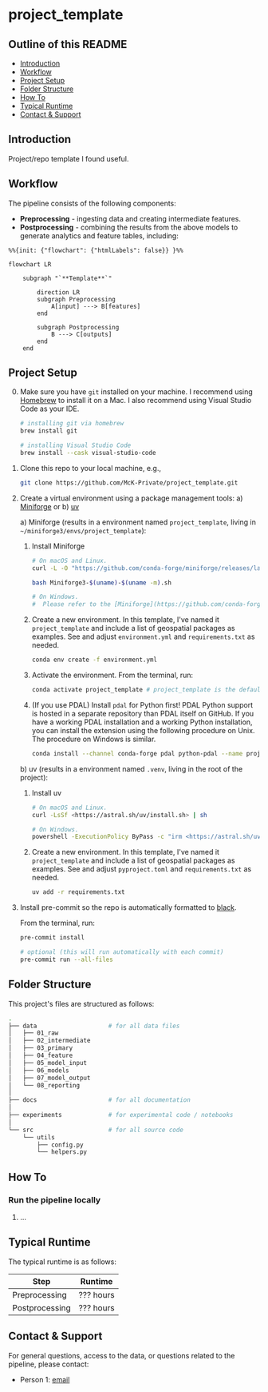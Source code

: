 # project_template

## Outline of this README

- [Introduction](#introduction)
- [Workflow](#workflow)
- [Project Setup](#project-setup)
- [Folder Structure](#folder-structure)
- [How To](#how-to)
- [Typical Runtime](#typical-runtime)
- [Contact & Support](#contact--support)

## Introduction

Project/repo template I found useful.

## Workflow

The pipeline consists of the following components:

- **Preprocessing** - ingesting data and creating intermediate features.
- **Postprocessing** - combining the results from the above models to generate analytics and feature tables, including:

```mermaid
%%{init: {"flowchart": {"htmlLabels": false}} }%%

flowchart LR

    subgraph "`**Template**`"

        direction LR
        subgraph Preprocessing
            A[input] ---> B[features]
        end

        subgraph Postprocessing
            B ---> C[outputs]
        end
    end
```

## Project Setup

0) Make sure you have `git` installed on your machine. I recommend using [Homebrew](https://brew.sh/) to install it on a Mac. I also recommend using Visual Studio Code as your IDE.

    ```bash
    # installing git via homebrew
    brew install git

    # installing Visual Studio Code
    brew install --cask visual-studio-code
    ```

1) Clone this repo to your local machine, e.g.,

    ```bash
    git clone https://github.com/McK-Private/project_template.git
    ```

2) Create a virtual environment using a package management tools: a) [Miniforge](https://github.com/conda-forge/miniforge) or b) [uv](https://github.com/astral-sh/uv)

    a) Miniforge (results in a environment named `project_template`, living in `~/miniforge3/envs/project_template`):

    1. Install Miniforge

        ```sh
        # On macOS and Linux.
        curl -L -O "https://github.com/conda-forge/miniforge/releases/latest/download/Miniforge3-$(uname)-$(uname -m).sh"

        bash Miniforge3-$(uname)-$(uname -m).sh
        ```

        ```sh
        # On Windows.
        #  Please refer to the [Miniforge](https://github.com/conda-forge/miniforge) documentation for installation instructions.
        ```

    2. Create a new environment. In this template, I've named it `project_template` and include a list of geospatial packages as examples. See and adjust `environment.yml` and `requirements.txt` as needed.

        ```bash
        conda env create -f environment.yml
        ```

    3. Activate the environment. From the terminal, run:

        ```bash
        conda activate project_template # project_template is the default name of the environment; change it if you've named it differently
        ```

    4. (If you use PDAL) Install `pdal` for Python first!
    PDAL Python support is hosted in a separate repository than PDAL itself on GitHub. If you have a working PDAL installation and a working Python installation, you can install the extension using the following procedure on Unix. The procedure on Windows is similar.

        ```bash
        conda install --channel conda-forge pdal python-pdal --name project_template
        ```

    b) uv (results in a environment named `.venv`, living in the root of the project):

    1. Install uv

        ```bash
        # On macOS and Linux.
        curl -LsSf <https://astral.sh/uv/install.sh> | sh
        ```

        ```bash
        # On Windows.
        powershell -ExecutionPolicy ByPass -c "irm <https://astral.sh/uv/install.ps1> | iex"
        ```

    2. Create a new environment. In this template, I've named it `project_template` and include a list of geospatial packages as examples. See and adjust `pyproject.toml` and `requirements.txt` as needed.

        ```bash
        uv add -r requirements.txt
        ```

3) Install pre-commit so the repo is automatically formatted to [black](https://ljvmiranda921.github.io/notebook/2018/06/21/precommits-using-black-and-flake8/).

    From the terminal, run:

    ```bash
    pre-commit install

    # optional (this will run automatically with each commit)
    pre-commit run --all-files
    ```

## Folder Structure

This project's files are structured as follows:

```bash
.
├── data                    # for all data files
│   ├── 01_raw
│   ├── 02_intermediate
│   ├── 03_primary
│   ├── 04_feature
│   ├── 05_model_input
│   ├── 06_models
│   ├── 07_model_output
│   └── 08_reporting
│
├── docs                    # for all documentation
│
├── experiments             # for experimental code / notebooks
│
└── src                     # for all source code
    └── utils
        ├── config.py
        └── helpers.py
```

## How To

### Run the pipeline locally

1. ...

## Typical Runtime

The typical runtime is as follows:

| Step           | Runtime   |
|----------------|-----------|
| Preprocessing  | ??? hours |
| Postprocessing | ??? hours |

## Contact & Support

For general questions, access to the data, or questions related to the pipeline, please contact:

- Person 1: [email](mailto:xxx@yy.com)
